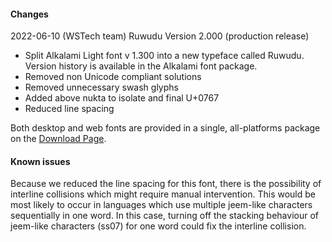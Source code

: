 
#### Changes

2022-06-10 (WSTech team) Ruwudu Version 2.000 (production release)

- Split Alkalami Light font v 1.300 into a new typeface called Ruwudu. Version history is available in the Alkalami font package.
- Removed non Unicode compliant solutions
- Removed unnecessary swash glyphs
- Added above nukta to isolate and final U+0767
- Reduced line spacing
  
Both desktop and web fonts are provided in a single, all-platforms package on the [Download Page](https://software.sil.org/ruwudu#download).

#### Known issues

Because we reduced the line spacing for this font, there is the possibility of interline collisions which might require manual intervention. This would be most likely to occur in languages which use multiple jeem-like characters sequentially in one word. In this case, turning off the stacking behaviour of jeem-like characters (ss07) for one word could fix the interline collision.


